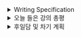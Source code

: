 <details>
<summary>Writing Specification</summary>
<div markdown="1">

>Date : None
>
>강좌 분류 : None 
>
>>강좌 번호 : None
>>
>>제목 : None

</div>
</details>

<details>
<summary>오늘 들은 강의 총평</summary>
<div markdown="1">

오늘은 강의는 안 듣고 각 신경망 별 라이브러리 조사와 EDA를 진행했다.

각각의 정리는 공용 Notion에 기재되었고, 저작권을 지키는 선에서 올라갔다.

</div>
</details>

<details>
<summary>후일담 및 차기 계획</summary>
<div markdown="1">

새로운 대회의 시작으로, 전혀 해보지 않은 방식으로 대회를 하게 될 것 같다.

꽤나 긴장되는 부분이 있으니, 항상 준비를 잘 해야 겠다.

EDA를 열심히 해보고 있다. 많은 정보를 얻을 수 있을 것이다.

차기 계획

1. EDA 더 마무리짓기
   
2. Base코드 바탕으로 제출 한 번하기

</div>
</details>
